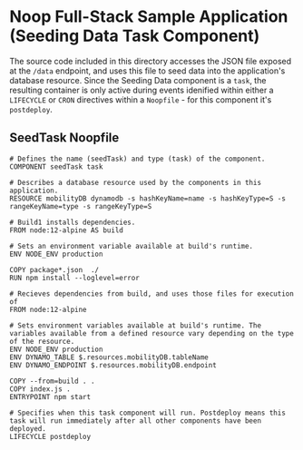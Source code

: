 # Noop Full-Stack Sample Application (Seeding Data Task Component)

The source code included in this directory accesses the JSON file exposed at the `/data` endpoint, and uses this file to seed data into the application's database resource. Since the Seeding Data component is a `task`, the resulting container is only active during events idenified within either a `LIFECYCLE` or `CRON` directives within a `Noopfile` - for this component it's `postdeploy`.

## SeedTask Noopfile
```
# Defines the name (seedTask) and type (task) of the component.
COMPONENT seedTask task

# Describes a database resource used by the components in this application.
RESOURCE mobilityDB dynamodb -s hashKeyName=name -s hashKeyType=S -s rangeKeyName=type -s rangeKeyType=S

# Build1 installs dependencies.
FROM node:12-alpine AS build

# Sets an environment variable available at build's runtime.
ENV NODE_ENV production

COPY package*.json  ./
RUN npm install --loglevel=error

# Recieves dependencies from build, and uses those files for execution of  
FROM node:12-alpine

# Sets environment variables available at build's runtime. The variables available from a defined resource vary depending on the type of the resource.
ENV NODE_ENV production
ENV DYNAMO_TABLE $.resources.mobilityDB.tableName
ENV DYNAMO_ENDPOINT $.resources.mobilityDB.endpoint

COPY --from=build . .
COPY index.js .
ENTRYPOINT npm start

# Specifies when this task component will run. Postdeploy means this task will run immediately after all other components have been deployed.
LIFECYCLE postdeploy
```